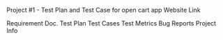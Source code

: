 Project #1 - Test Plan and Test Case for open cart app Website Link

Requirement Doc.
Test Plan
Test Cases
Test Metrics
Bug Reports
Project Info
